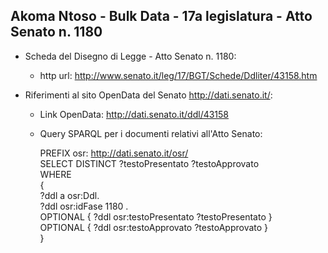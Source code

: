 ## Akoma Ntoso - Bulk Data - 17a legislatura - Atto Senato n. 1180 ##

* Scheda del Disegno di Legge - Atto Senato n. 1180:
	* http url: http://www.senato.it/leg/17/BGT/Schede/Ddliter/43158.htm

* Riferimenti al sito OpenData del Senato http://dati.senato.it/:
	* Link OpenData: http://dati.senato.it/ddl/43158
	* Query SPARQL per i documenti relativi all'Atto Senato:

        PREFIX osr: <http://dati.senato.it/osr/>  
		SELECT DISTINCT ?testoPresentato ?testoApprovato  
		WHERE  
		{  
		    ?ddl a osr:Ddl.  
		    ?ddl osr:idFase 1180 .  
		    OPTIONAL { ?ddl osr:testoPresentato ?testoPresentato }  
		    OPTIONAL { ?ddl osr:testoApprovato ?testoApprovato }  
		}
		